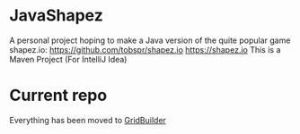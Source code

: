 # JavaShapez
A personal project hoping to make a Java version of the quite popular game shapez.io: https://github.com/tobspr/shapez.io https://shapez.io
This is a Maven Project (For IntelliJ Idea)
# Current repo
Everything has been moved to [GridBuilder](https://github.com/PeterTiny1/GridBuilder)
